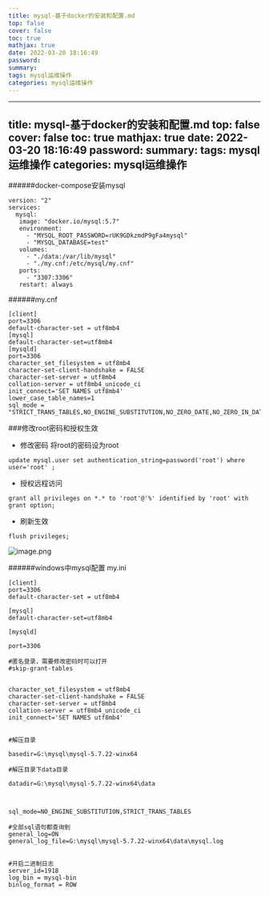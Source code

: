 ```yaml
---
title: mysql-基于docker的安装和配置.md
top: false
cover: false
toc: true
mathjax: true
date: 2022-03-20 18:16:49
password:
summary:
tags: mysql运维操作
categories: mysql运维操作
---
```

---
title: mysql-基于docker的安装和配置.md
top: false
cover: false
toc: true
mathjax: true
date: 2022-03-20 18:16:49
password:
summary:
tags: mysql运维操作
categories: mysql运维操作
---
######docker-compose安装mysql
~~~
version: "2"
services:
  mysql:
   image: "docker.io/mysql:5.7"
   environment:
     - "MYSQL_ROOT_PASSWORD=rUK9GDkzmdP9gFa4mysql"
     - "MYSQL_DATABASE=test"
   volumes:
     - "./data:/var/lib/mysql"
     - "./my.cnf:/etc/mysql/my.cnf"
   ports:
     - "3307:3306"
   restart: always

~~~

######my.cnf
~~~
[client]
port=3306
default-character-set = utf8mb4
[mysql]
default-character-set=utf8mb4
[mysqld]
port=3306
character_set_filesystem = utf8mb4
character-set-client-handshake = FALSE
character-set-server = utf8mb4
collation-server = utf8mb4_unicode_ci
init_connect='SET NAMES utf8mb4'
lower_case_table_names=1
sql_mode = "STRICT_TRANS_TABLES,NO_ENGINE_SUBSTITUTION,NO_ZERO_DATE,NO_ZERO_IN_DATE,ERROR_FOR_DIVISION_BY_ZERO,NO_AUTO_CREATE_USER"
~~~

###修改root密码和授权生效
- 修改密码
将root的密码设为root
~~~
update mysql.user set authentication_string=password('root') where user='root' ;
~~~
- 授权远程访问
~~~
grant all privileges on *.* to 'root'@'%' identified by 'root' with grant option;
~~~
- 刷新生效
~~~
flush privileges;
~~~
![image.png](https://upload-images.jianshu.io/upload_images/13965490-73ed625d702314f0.png?imageMogr2/auto-orient/strip%7CimageView2/2/w/1240)



######windows中mysql配置 my.ini

~~~
[client]
port=3306
default-character-set = utf8mb4

[mysql]
default-character-set=utf8mb4

[mysqld]

port=3306

#匿名登录，需要修改密码时可以打开
#skip-grant-tables


character_set_filesystem = utf8mb4
character-set-client-handshake = FALSE
character-set-server = utf8mb4
collation-server = utf8mb4_unicode_ci
init_connect='SET NAMES utf8mb4'


#解压目录

basedir=G:\mysql\mysql-5.7.22-winx64

#解压目录下data目录

datadir=G:\mysql\mysql-5.7.22-winx64\data

 

sql_mode=NO_ENGINE_SUBSTITUTION,STRICT_TRANS_TABLES

#全部sql语句都查询到
general_log=ON
general_log_file=G:\mysql\mysql-5.7.22-winx64\data\mysql.log


#开启二进制日志
server_id=1918
log_bin = mysql-bin
binlog_format = ROW
~~~
